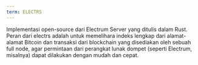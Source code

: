 ```yaml
---
term: ELECTRS
---
```


Implementasi open-source dari Electrum Server yang ditulis dalam Rust. Peran dari electrs adalah untuk memelihara indeks lengkap dari alamat-alamat Bitcoin dan transaksi dari blockchain yang disediakan oleh sebuah full node, agar permintaan dari perangkat lunak dompet (seperti Electrum, misalnya) dapat dilakukan dengan mudah dan cepat.